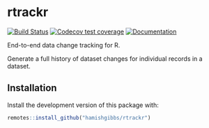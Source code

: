 # rtrackr
<!-- badges: start -->
 [![Build Status](https://travis-ci.com/hamishgibbs/rtrackr.svg?branch=master)](https://travis-ci.com/hamishgibbs/rtrackr)
 [![Codecov test coverage](https://codecov.io/gh/hamishgibbs/rtrackr/branch/master/graph/badge.svg)](https://codecov.io/gh/hamishgibbs/rtrackr?branch=master)
 [![Documentation](https://img.shields.io/badge/Package-documentation-lightgrey.svg?style=flat)](https://hamishgibbs.github.io/rtrackr/)
<!-- badges: end -->

End-to-end data change tracking for R.

Generate a full history of dataset changes for individual records in a dataset.

## Installation

Install the development version of this package with:

``` r
remotes::install_github("hamishgibbs/rtrackr")
```
